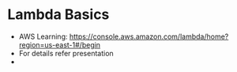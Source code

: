 # Lambda Basics
 - AWS Learning: https://console.aws.amazon.com/lambda/home?region=us-east-1#/begin
 - For details refer presentation
 - 
